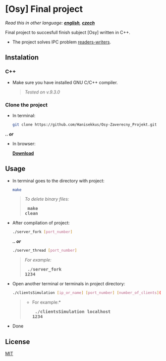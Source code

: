 # [Osy] Final project

*Read this in other language: [**english**](https://github.com/Hanisekkus/Osy-Zaverecny_Projekt), [**czech**](https://github.com/Hanisekkus/Osy-Zaverecny_Projekt/blob/master/README.cz.md)*

Final project to succesfull finish subject [Osy] written in C++.

* The project solves IPC problem [readers-writers](https://en.wikipedia.org/wiki/Readers%E2%80%93writers_problem).

## Instalation

### C++
* Make sure you have installed GNU C/C++ compiler.
 
  > *Tested on v.9.3.0*

### Clone the project
* In terminal:

   ```bash
   git clone https://github.com/Hanisekkus/Osy-Zaverecny_Projekt.git
   ```

**_.. or_** 
* In browser:

   [**Download**](https://github.com/Hanisekkus/Osy-Zaverecny_Projekt/archive/master.zip)

## Usage

* In terminal goes to the directory with project:

   ```bash
   make
   ```
   
   > *To delete binary files:*
   > **<pre>  make clean</pre>**
   
* After compilation of project:

  ```bash
  ./server_fork [port_number]
  ```
  **_.. or_** 
   ```bash
  ./server_thread [port_number]
  ```
  
  >*For example:*
  >**<pre> ./server_fork 1234</pre>**
  
  
* Open another terminal or terminals in project directory:

  ```bash
  ./clientsSimulation [ip_or_name] [port_number] [number_of_clients](volitelné/optional)
  ```
  
  >* For example:*
  >**<pre>  ./clientsSimulation localhost 1234</pre>**

* Done

## License
[MIT](https://choosealicense.com/licenses/mit/)
